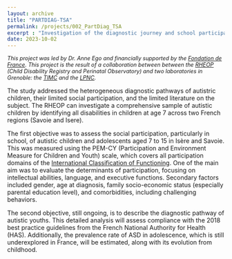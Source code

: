 ```yaml
---
layout: archive
title: "PARTDIAG-TSA"
permalink: /projects/002_PartDiag_TSA
excerpt : "Investigation of the diagnostic journey and school participation of autistic children in the French county of Isere and Savoie"
date: 2023-10-02
---
```


<p style="font-size: 0.9em; font-style: italic;">
This project was led by Dr. Anne Ego and financially supported by the <a href="https://www.fondationdefrance.org/fr/">Fondation de France</a>. 
This project is the result of a collaboration between between the <a href="https://rheop.univ-grenoble-alpes.fr">RHEOP</a> (Child Disability Registry and Perinatal Observatory) and two laboratories in Grenoble: the <a href="https://www.timc.fr/themas">TIMC</a> and the <a href="https://lpnc.univ-grenoble-alpes.fr/fr">LPNC</a>.
</p>

The study addressed the heterogeneous diagnostic pathways of autistric children, their limited social participation, and the limited literature on the subject. 
The RHEOP can investigate a comprehensive sample of autistic children by identifying all disabilities in children at age 7 across two French regions (Savoie and Isere).

The first objective was to assess the social participation, particularly in school, of autistic children and adolescents aged 7 to 15 in Isère and Savoie. 
This was measured using the PEM-CY (Participation and Environment Measure for Children and Youth) scale, which covers all participation domains of the [International Classification of Functioning](https://www.who.int/standards/classifications/international-classification-of-functioning-disability-and-health).
One of the main aim was to evaluate the determinants of participation, focusing on intellectual abilities, language, and executive functions. 
Secondary factors included gender, age at diagnosis, family socio-economic status (especially parental education level), and comorbidities, including challenging behaviors.  

The second objective, still ongoing, is to describe the diagnostic pathway of autistic youths.
This detailed analysis will assess compliance with the 2018 best practice guidelines from the French National Authority for Health (HAS). 
Additionally, the prevalence rate of ASD in adolescence, which is still underexplored in France, will be estimated, along with its evolution from childhood.